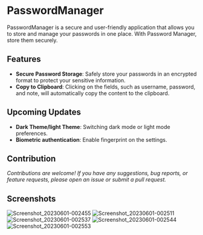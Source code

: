 # PasswordManager

PasswordManager is a secure and user-friendly application that allows you to store and manage your passwords in one place. With Password Manager, store them securely.

## Features

- **Secure Password Storage**: Safely store your passwords in an encrypted format to protect your sensitive information.
- **Copy to Clipboard**: Clicking on the fields, such as username, password, and note, will automatically copy the content to the clipboard.

## Upcoming Updates
- **Dark Theme/light Theme**: Switching dark mode or light mode preferences.
- **Biometric authentication**: Enable fingerprint on the settings.

## Contribution

*Contributions are welcome! If you have any suggestions, bug reports, or feature requests, please open an issue or submit a pull request.*
    

## Screenshots

![Screenshot_20230601-002455](https://github.com/earlfunk21/PasswordManager/assets/60378076/a1356723-ad1c-49f6-9703-3589ee9aee0b)
![Screenshot_20230601-002511](https://github.com/earlfunk21/PasswordManager/assets/60378076/cd9230dc-eac7-4fb6-a870-83b89bc28318)
![Screenshot_20230601-002537](https://github.com/earlfunk21/PasswordManager/assets/60378076/f250a463-5091-4c12-a167-13223775ea10)
![Screenshot_20230601-002544](https://github.com/earlfunk21/PasswordManager/assets/60378076/a62018c1-d1fb-40e6-8b86-0c1809f4fb3d)
![Screenshot_20230601-002553](https://github.com/earlfunk21/PasswordManager/assets/60378076/9ef2b816-5c7e-4f57-987c-870ad8424a1e)
